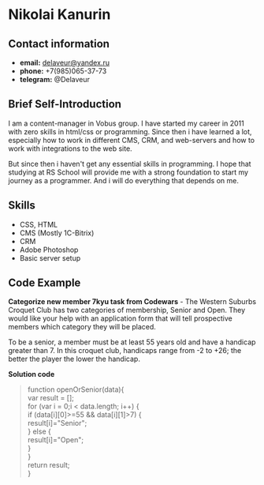 # Nikolai Kanurin

## Contact information

- **email:** delaveur@yandex.ru
- **phone:** +7(985)065-37-73
- **telegram:** @Delaveur

## Brief Self-Introduction

I am a content-manager in Vobus group. I have started my career in 2011 with zero skills in html/css or programming. Since then i have learned a lot, especially how to work in different CMS, CRM, and web-servers and how to work with integrations to the web site. 

But since then i haven't get any essential skills in programming. I hope that studying at RS School will provide me with a strong foundation to start my journey as a programmer. And i will do everything that depends on me.

## Skills

- CSS, HTML
- CMS (Mostly 1C-Bitrix)
- CRM
- Adobe Photoshop
- Basic server setup

## Code Example

**Categorize new member 7kyu task from Codewars** - The Western Suburbs Croquet Club has two categories of membership, Senior and Open. They would like your help with an application form that will tell prospective members which category they will be placed.

To be a senior, a member must be at least 55 years old and have a handicap greater than 7. In this croquet club, handicaps range from -2 to +26; the better the player the lower the handicap.

**Solution code**
> function openOrSenior(data){   
    var result = [];  
        for (var i = 0;i < data.length; i++) {  
            if (data[i][0]>=55 && data[i][1]>7) {  
                result[i]="Senior";  
            } else {  
                result[i]="Open";  
            }  
        }  
    return result;  
}  
>

